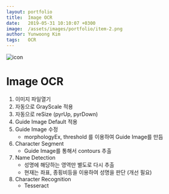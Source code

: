 ```yaml
---
layout: portfolio
title:  Image OCR
date:   2019-05-31 10:10:07 +0300
image:  /assets/images/portfolio/item-2.png
author: Yunwoong Kim
tags:   OCR
---
```


![icon](./assets/images/icons/ocr_main.ico)
# Image OCR 
1. 이미지 파일열기
2. 자동으로 GrayScale 적용
3. 자동으로 reSize (pyrUp, pyrDown)
4. Guide Image Default 적용
5. Guide Image 수정
   - morphologyEx, threshold 를 이용하여 Guide Image를 만듬
6. Character Segment
   - Guide Image를 통해서 contours 추출
7. Name Detection
   - 성명에 해당하는 영역만 별도로 다시 추출
   - 현재는 좌표, 종횡비등을 이용하여 성명을 판단 (개선 필요)
8. Character Recognition
    - Tesseract